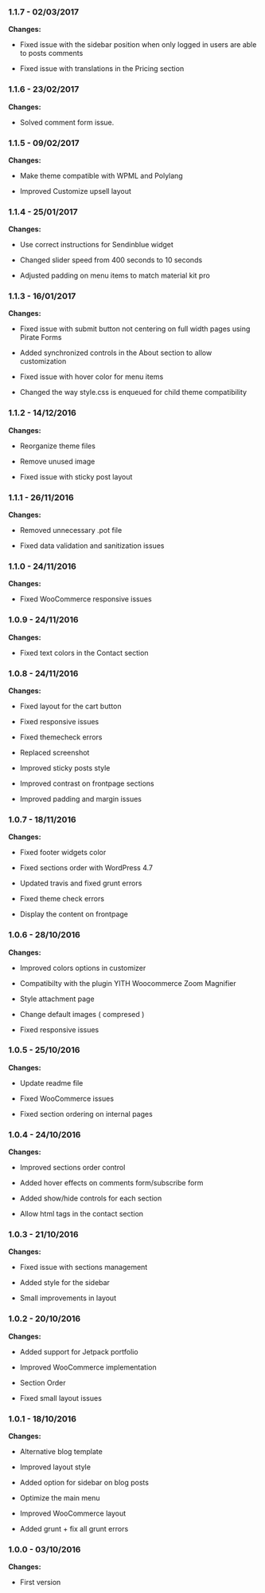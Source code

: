 
### 1.1.7 - 02/03/2017
**Changes:** 
- Fixed issue with the sidebar position when only logged in users are able to posts comments
- Fixed issue with translations in the Pricing section

### 1.1.6 - 23/02/2017
**Changes:** 
- Solved comment form issue.

### 1.1.5 - 09/02/2017
**Changes:** 
- Make theme compatible with WPML and Polylang
- Improved Customize upsell layout

### 1.1.4 - 25/01/2017
**Changes:** 
- Use correct instructions for Sendinblue widget
- Changed slider speed from 400 seconds to 10 seconds
- Adjusted padding on menu items to match material kit pro

### 1.1.3 - 16/01/2017
**Changes:** 
- Fixed issue with submit button not centering on full width pages using Pirate Forms
- Added synchronized controls in the About section to allow customization
- Fixed issue with hover color for menu items
- Changed the way style.css is enqueued for child theme compatibility

### 1.1.2 - 14/12/2016
**Changes:** 
- Reorganize theme files
- Remove unused image
- Fixed issue with sticky post layout

### 1.1.1 - 26/11/2016
**Changes:** 
- Removed unnecessary .pot file
- Fixed data validation and sanitization issues

### 1.1.0 - 24/11/2016
**Changes:** 
- Fixed WooCommerce responsive issues

### 1.0.9 - 24/11/2016
**Changes:** 
- Fixed text colors in the Contact section

### 1.0.8 - 24/11/2016
**Changes:** 
- Fixed layout for the cart button
- Fixed responsive issues
- Fixed themecheck errors
- Replaced screenshot
- Improved sticky posts style
- Improved contrast on frontpage sections
- Improved padding and margin issues

### 1.0.7 - 18/11/2016
**Changes:** 
- Fixed footer widgets color
- Fixed sections order with WordPress 4.7
- Updated travis and fixed grunt errors
- Fixed theme check errors
- Display the content on frontpage

### 1.0.6 - 28/10/2016
**Changes:** 
- Improved colors options in customizer
- Compatibilty with the plugin YITH Woocommerce Zoom Magnifier
- Style attachment page
- Change default images ( compresed )
- Fixed responsive issues

### 1.0.5 - 25/10/2016
**Changes:** 
- Update readme file
- Fixed WooCommerce issues
- Fixed section ordering on internal pages

### 1.0.4 - 24/10/2016
**Changes:** 
- Improved sections order control
- Added hover effects on comments form/subscribe form
- Added show/hide controls for each section
- Allow html tags in the contact section

### 1.0.3 - 21/10/2016
**Changes:** 
- Fixed issue with sections management
- Added style for the sidebar
- Small improvements in layout

### 1.0.2 - 20/10/2016
**Changes:** 
- Added support for Jetpack portfolio
- Improved WooCommerce implementation
- Section Order
- Fixed small layout issues

### 1.0.1 - 18/10/2016
**Changes:** 
- Alternative blog template
- Improved layout style
- Added option for sidebar on blog posts
- Optimize the main menu
- Improved WooCommerce layout
- Added grunt + fix all grunt errors

### 1.0.0 - 03/10/2016
**Changes:** 
- First version


